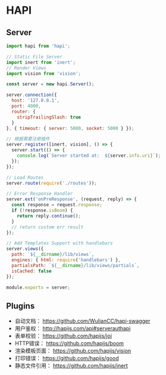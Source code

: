 # HAPI

## Server

```js
import hapi from 'hapi';

// Static File Server
import inert from 'inert';
// Render Views
import vision from 'vision';

const server = new hapi.Server();

server.connection({
  host: '127.0.0.1',
  port: 4000,
  router: {
    stripTrailingSlash: true
  }
}, { timeout: { server: 5000, socket: 5000 } });

// 根据需要注册插件
server.register([inert, vision], () => {
  server.start(() => {
    console.log(`Server started at:  ${server.info.uri}`);
  });
});

// Load Routes
server.route(require('./routes'));

// Error Response Handler
server.ext('onPreResponse', (request, reply) => {
  const response = request.response;
  if (!response.isBoom) {
    return reply.continue();
  }
  // return custom err result
});

// Add Templates Support with handlebars
server.views({
  path: `${__dirname}/lib/views`,
  engines: { html: require('handlebars') },
  partialsPath: `${__dirname}/lib/views/partials`,
  isCached: false
});

module.exports = server;
```

## Plugins

* 自动文档： <https://github.com/WulianCC/hapi-swagger>
* 用户鉴权： <http://hapijs.com/api#serverauthapi>
* 表单校验： <https://github.com/hapijs/joi>
* HTTP错误： <https://github.com/hapijs/boom>
* 渲染模板页面： <https://github.com/hapijs/vision>
* 打印错误： <https://github.com/hapijs/good>
* 静态文件引用： <https://github.com/hapijs/inert>

